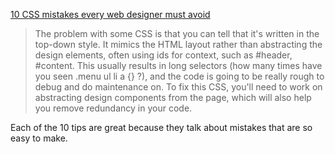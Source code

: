 <a href="http://www.creativebloq.com/css3/avoid-css-mistakes-10135080" title="10 CSS mistakes every web designer must avoid">10 CSS mistakes every web designer must avoid</a>

> The problem with some CSS is that you can tell that it's written in the top-down style. It mimics the HTML layout rather than abstracting the design elements, often using ids for context, such as #header, #content. This usually results in long selectors (how many times have you seen .menu ul li a {} ?), and the code is going to be really rough to debug and do maintenance on. To fix this CSS, you&#39;ll need to work on abstracting design components from the page, which will also help you remove redundancy in your code.

Each of the 10 tips are great because they talk about mistakes that are so easy to make.